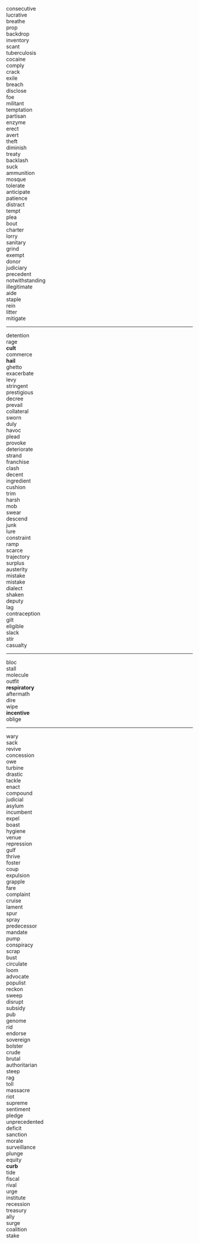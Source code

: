 consecutive \
lucrative \
breathe \
prop \
backdrop \
inventory \
scant \
tuberculosis \
cocaine \
comply \
crack \
exile \
breach \
disclose \
foe \
militant \
temptation \
partisan \
enzyme \
erect \
avert \
theft \
diminish \
treaty \
backlash \
suck \
ammunition \
mosque \
tolerate \
anticipate \
patience \
distract \
tempt \
plea \
bout \
charter \
lorry \
sanitary \
grind \
exempt \
donor \
judiciary \
precedent \
notwithstanding \
illegitimate \
aide \
staple \
rein \
litter \
mitigate


----







detention \
rage \
**cult** \
commerce \
**hail** \
ghetto \
exacerbate \
levy \
stringent \
prestigious \
decree \
prevail \
collateral \
sworn \
duly \
havoc \
plead \
provoke \
deteriorate \
strand \
franchise \
clash \
decent \
ingredient \
cushion \
trim \
harsh \
mob \
swear \
descend \
junk \
lure \
constraint \
ramp \
scarce \
trajectory\
surplus \
austerity \
mistake \
mistake \
dialect \
shaken \
deputy \
lag \
contraception \
gilt \
eligible \
slack \
stir \
casualty

----

bloc \
stall \
molecule \
outfit \
**respiratory** \
aftermath \
dire \
wipe \
**incentive** \
oblige

----

wary \
sack \
revive \
concession \
owe \
turbine \
drastic \
tackle \
enact \
compound \
judicial \
asylum \
incumbent \
expel \
boast \
hygiene \
venue \
repression \
gulf \
thrive \
foster \
coup \
expulsion \
grapple \
fare \
complaint \
cruise \
lament \
spur \
spray \
predecessor \
mandate \
pump \
conspiracy \
scrap \
bust \
circulate \
loom \
advocate \
populist \
reckon \
sweep \
disrupt \
subsidy \
pub \
genome \
rid \
endorse \
sovereign \
bolster \
crude \
brutal \
authoritarian \
steep \
rag \
toll \
massacre \
riot \
supreme \
sentiment \
pledge \
unprecedented \
deficit \
sanction \
morale \
surveillance \
plunge \
equity \
**curb** \
tide \
fiscal \
rival \
urge \
institute \
recession \
treasury \
ally \
surge \
coalition \
stake

